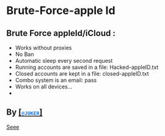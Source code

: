 # Brute-Force-apple Id

Brute Force appleId/iCloud :
-
- Works without proxies
- No Ban
- Automatic sleep every second request
- Running accounts are saved in a file:
Hacked-appleID.txt
- Closed accounts are kept in a file:
closed-appleID.txt
- Combo system is an email: pass
- Works on all devices...
-
By <a href="http://t.me/vv1ck">[<font size="2" face="Courier New" color="#1471eb">@JOKER</font>]</h3>
-
Seee
